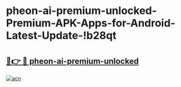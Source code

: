 # pheon-ai-premium-unlocked-Premium-APK-Apps-for-Android-Latest-Update-!b28qt

# <h2><a href="https://32g7ij.esa.edu.pl?title=pheon-ai-premium-unlocked&ref=b28qt">🔗👉 🔴 pheon-ai-premium-unlocked</a></h2>

[![acn](https://github.com/user-attachments/assets/0f9c940e-d8b0-45ae-aac7-cd30a18b3e1c)](https://32g7ij.esa.edu.pl?title=pheon-ai-premium-unlocked&ref=b28qt)

